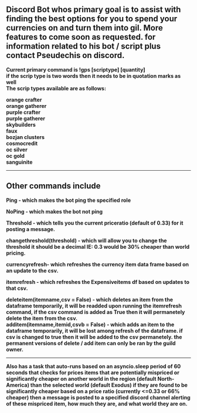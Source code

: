 Discord Bot whos primary goal is to assist with finding the best options for you to spend your currencies on and turn them into gil. More features to come soon as requested.    for information related to his bot / script plus contact Pseudechis on discord.
-----------------------------------------------------------
<b> Current primary command is !gps [scriptype] [quantity] </b>  
<b> if the scrip type is two words then it needs to be in quotation marks as well <b>  
<b>The scrip types available are as follows:  </b>  

orange crafter   
orange gatherer  
purple crafter  
purple gatherer  
skybuilders  
faux  
bozjan clusters  
cosmocredit  
oc silver  
oc gold  
sanguinite  

-----------------------------------------------------------
Other commands include
-----------------------------------------------------------

Ping - which makes the bot ping the specified role  

NoPing - which makes the bot not ping  

Threshold - which tells you the current priceratio (default of 0.33) for it posting a message.  

changethreshold(threshold) - which will allow you to change the threshold it should be a decimal IE: 0.3 would be 30% cheaper than world pricing. 

currencyrefresh- which refreshes the currency item data frame based on an update to the csv.  

itemrefresh - which refreshes the Expensiveitems df based on updates to that csv.  

deleteitem(itemname,csv = False) - which deletes an item from the dataframe temporarily, it will be readded upon running the itemrefresh command, if the csv command is added as True then it will permanetely delete the item from the csv.  
additem(itemname,itemid,csvb = False) - which adds an item to the dataframe temporarily, it will be lost among refresh of the dataframe. if csv is changed to true then it will be added to the csv permanetely. the permanent versions of delete / add item can only be ran by the guild owner.

-----------------------------------------------------------
Also has a task that auto-runs based on an asyncio.sleep period of 60 seconds that checks for prices items that are potentially mispriced or significantly cheaper on another world in the region (default North-America) than the selected world (default Exodus) if 
they are found to be significantly cheaper based on a price ratio (currently <=0.33 or 66% cheaper) then a message is posted to a specified discord channel alerting of these mispriced item, how much they are, and what world they are on.

